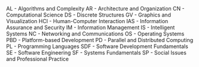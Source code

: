 AL - Algorithms and Complexity
AR - Architecture and Organization
CN - Computational Science
DS - Discrete Structures
GV - Graphics and Visualization
HCI - Human-Computer Interaction
IAS - Information Assurance and Security
IM - Information Management
IS - Intelligent Systems
NC - Networking and Communications
OS - Operating Systems
PBD - Platform-based Development
PD - Parallel and Distributed Computing
PL - Programming Languages
SDF - Software Development Fundamentals
SE - Software Engineering
SF - Systems Fundamentals
SP - Social Issues and Professional Practice
